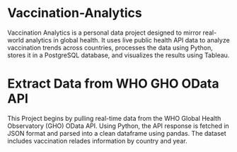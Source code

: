 # Vaccination-Analytics
Vaccination Analytics is a personal data project designed to mirror real-world analytics in global health. It uses live public health API data to analyze vaccination trends across countries, processes the data using Python, stores it in a PostgreSQL database, and visualizes the results using Tableau.
# Extract Data from WHO GHO OData API
This Project begins by pulling real-time data from the WHO Global Health Observatory (GHO) OData API. Using Python, the API response is fetched in JSON format and parsed into a clean dataframe using pandas. The dataset includes vaccination relades information by country and year. 

